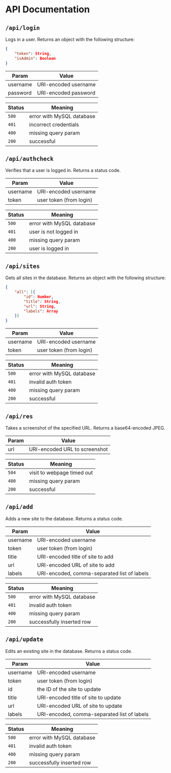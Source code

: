 # API Documentation

## `/api/login`

Logs in a user.  Returns an object with the following structure:

```json
{
    "token": String,
    "isAdmin": Boolean
}
```

| **Param** | **Value**            |
| --------- | -------------------- |
| username  | URI-encoded username |
| password  | URI-encoded password |

| **Status** | **Meaning**               |
| ---------- | ------------------------- |
| `500`      | error with MySQL database |
| `401`      | incorrect credentials     |
| `400`      | missing query param       |
| `200`      | successful                |

## `/api/authcheck`

Verifies that a user is logged in.  Returns a status code.

| **Param** | **Value**               |
| --------- | ----------------------- |
| username  | URI-encoded username    |
| token     | user token (from login) |

| **Status** | **Meaning**               |
| ---------- | ------------------------- |
| `500`      | error with MySQL database |
| `401`      | user is not logged in     |
| `400`      | missing query param       |
| `200`      | user is logged in         |

## `/api/sites`

Gets all sites in the database.  Returns an object with the following structure:

```json
{
    "all": [{
        "id": Number,
        "title": String,
        "url": String,
        "labels": Array
    }]
}
```

| **Param** | **Value**               |
| --------- | ----------------------- |
| username  | URI-encoded username    |
| token     | user token (from login) |

| **Status** | **Meaning**               |
| ---------- | ------------------------- |
| `500`      | error with MySQL database |
| `401`      | invalid auth token        |
| `400`      | missing query param       |
| `200`      | successful                |

## `/api/res`

Takes a screenshot of the specified URL.  Returns a base64-encoded JPEG.

| **Param** | **Value**                     |
| --------- | ----------------------------- |
| url       | URI-encoded URL to screenshot |

| **Status** | **Meaning**                |
| ---------- | -------------------------- |
| `504`      | visit to webpage timed out |
| `400`      | missing query param        |
| `200`      | successful                 |

## `/api/add`

Adds a new site to the database.  Returns a status code.

| **Param** | **Value**                                   |
| --------- | ------------------------------------------- |
| username  | URI-encoded username                        |
| token     | user token (from login)                     |
| title     | URI-encoded title of site to add            |
| url       | URI-encoded URL of site to add              |
| labels    | URI-encoded, comma-separated list of labels |

| **Status** | **Meaning**               |
| ---------- | ------------------------- |
| `500`      | error with MySQL database |
| `401`      | invalid auth token        |
| `400`      | missing query param       |
| `200`      | successfully inserted row |

## `/api/update`

Edits an existing site in the database.  Returns a status code.

| **Param** | **Value**                                   |
| --------- | ------------------------------------------- |
| username  | URI-encoded username                        |
| token     | user token (from login)                     |
| id        | the ID of the site to update                |
| title     | URI-encoded title of site to update         |
| url       | URI-encoded URL of site to update           |
| labels    | URI-encoded, comma-separated list of labels |

| **Status** | **Meaning**               |
| ---------- | ------------------------- |
| `500`      | error with MySQL database |
| `401`      | invalid auth token        |
| `400`      | missing query param       |
| `200`      | successfully inserted row |
